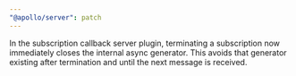 ```yaml
---
"@apollo/server": patch
---
```


In the subscription callback server plugin, terminating a subscription now immediately closes the internal async generator. This avoids that generator existing after termination and until the next message is received.
